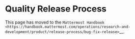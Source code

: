 # Quality Release Process

This page has moved to the `Mattermost Handbook <https://handbook.mattermost.com/operations/research-and-development/product/release-process/bug-fix-release>`__.
